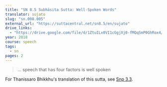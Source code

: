 ```yaml
---
title: "SN 8.5 Subhāsita Sutta: Well-Spoken Words"
translator: sujato
slug: "sn.008.005"
external_url: "https://suttacentral.net/sn8.5/en/sujato"
drive_links:
  - "https://drive.google.com/file/d/1ZtuILx0VI1cGgjXj0-fMQqSmP0GhRox4/view?usp=drivesdk"
year: 2018
course: speech
tags:
  - sn
pages: 2
---
```


> … speech that has four factors is well spoken

For Thanissaro Bhikkhu's translation of this sutta, see [Snp 3.3](/content/canon/snp3.3).
